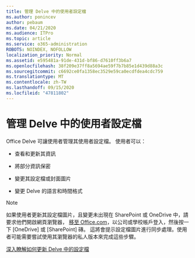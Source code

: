 ```yaml
---
title: 管理 Delve 中的使用者設定檔
ms.author: ponincev
author: pebaum
ms.date: 04/21/2020
ms.audience: ITPro
ms.topic: article
ms.service: o365-administration
ROBOTS: NOINDEX, NOFOLLOW
localization_priority: Normal
ms.assetid: e595481a-91de-431d-bf86-d7610ff3b6a7
ms.openlocfilehash: 38f209e37ff8a5694ae59f7b7b85e1d439d88a3c
ms.sourcegitcommit: c6692ce0fa1358ec3529e59ca0ecdfdea4cdc759
ms.translationtype: MT
ms.contentlocale: zh-TW
ms.lasthandoff: 09/15/2020
ms.locfileid: "47811802"
---
```

# <a name="manage-user-profiles-in-delve"></a>管理 Delve 中的使用者設定檔

Office Delve 可讓使用者管理其使用者設定檔。 使用者可以：
  
- 查看和更新其資訊
    
- 將部分資訊保密
    
- 變更其設定檔或封面圖片
    
- 變更 Delve 的語言和時間格式
    
> [!NOTE]
> 如果使用者更新其設定檔圖片，且變更未出現在 SharePoint 或 OneDrive 中，請要求他們開啟網頁瀏覽器， [移至 Office.com](https://www.office.com)，以公司或學校帳戶登入，然後按一下 [OneDrive] 或 [SharePoint] 磚。 這將會提示設定檔圖片進行同步處理。使用者可能需要嘗試使用其瀏覽器的私人版本來完成這些步驟。 
  
[深入瞭解如何更新 Delve 中的設定檔](https://go.microsoft.com/fwlink/?linkid=735070)
  

